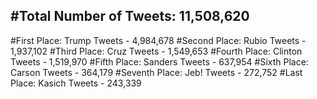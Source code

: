 #Total Number of Tweets: 11,508,620 
---
#First Place: Trump Tweets - 4,984,678
#Second Place: Rubio Tweets - 1,937,102
#Third Place: Cruz Tweets - 1,549,653
#Fourth Place: Clinton Tweets - 1,519,970
#Fifth Place: Sanders Tweets - 637,954
#Sixth Place: Carson Tweets - 364,179
#Seventh Place: Jeb! Tweets - 272,752
#Last Place: Kasich Tweets - 243,339
